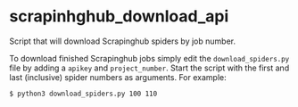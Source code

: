 # scrapinhghub_download_api
Script that will download Scrapinghub spiders by job number.

To download finished Scrapinghub jobs simply edit the `download_spiders.py` file by adding a `apikey` and `project_number`.
Start the script with the first and last (inclusive) spider numbers as arguments. For example:

```shell
$ python3 download_spiders.py 100 110
```
